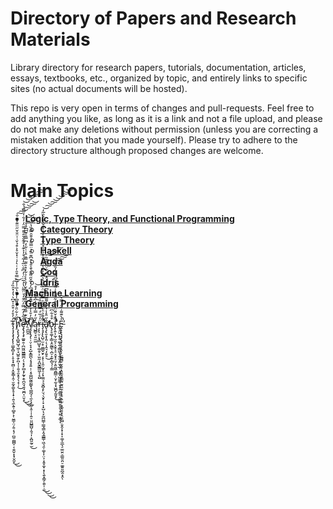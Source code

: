 # Directory of Papers and Research Materials
Library directory for research papers, tutorials, documentation, articles, essays, textbooks, etc., organized by topic, and entirely links to specific sites (no actual documents will be hosted).

This repo is very open in terms of changes and pull-requests. Feel free to add anything you like, as long as it is a link and not a file upload, and please do not make any deletions without permission (unless you are correcting a mistaken addition that you made yourself). Please try to adhere to the directory structure although proposed changes are welcome. 

# Main Topics
* [**Logic, Type Theory, and Functional Programming**](ltf)
    * [**Category Theory**](ltf/category)
    * [**Type Theory**](ltf/types)
    * [**Haskell**](ltf/haskell)
    * [**Agda**](ltf/agda)
    * [**Coq**](ltf/coq)
    * [**Idris**](ltf/idris)
* [**Machine Learning**](ml)
* [**General Programming**](general) 


T̴̡̧̡̧̡̡̢̨̜̳̟̻͎̙̜̥̞̟̤̻̹͙̫̭͇̩̭̜̮̰̝͚̙̥͎̟̹͍͉̼̖͍̹̻̥͕̜̬̳̩̤̗͍͔͉̜̪͍̣̻̻̠͔̯̯̬͙͙̤̭̬̓̓̊̒͒̑̍͒͆͛̔̒̽̑̏̓̚̚͘͜͜͠͝ḩ̸̧̢̨̡̢̛̛̻͍̺̘͖̜̘̺͍̯̗̪͎̜̜͍̘̯͓̥̗̖̝̹̦͊̆͐͋̈̄̇̊͌͆̍̾̈̔̅͑̾̈̏̿͒̑̓͑͛̓̇͑̽̌̊͐͒̉̌͑̍̈̐̌̋̈̈͊̊͒̐̚̚̚̚̕̚̕̚̕͘̕̕͜͠͠͝͠͝͠͝ȩ̶̢̡̧̡̛̛͚͍̯̹̪̫͖͖̳͇̪̣̖͙͉̙̻͙̗̰̟̭̖̪̯̘͈̘̫̪͔̤̮̝̑̐̋̍̓̑̿̓̈͒̓͛̈͌̈̔̓̅̈̈͗̓͆̐̈̅̓͋͒̓͐͊̓̊͊̐̆̐͌̿̈̓̓͋̒̈̋̄̉̐̕̚̕͘͘̚͘͘̕͜͜͜͝͝͝͠͝͠͠ ̸̛̹̪̪̭̉͋͊̿̄̈̌͐͒͌̌͋̍͐̆̓̐̔̍͐͋̇̽͐͌̿̏̈̾͑͋̒͆̿̄̍͊͆͆̉̾͗̇̚̕̚͘͝͝V̸̧̧̨̢̡̨̛̹̤̜̞̘̝̺̝͇̪̖̝̘̥͍̣̹͔̥͇̺̰͚̰̳̟̘͇̪̘̖̼͕͕̼̰͔̯̜̩̩͍̠̤͈̺͇̺̦̭̘͎͕̪͈̰̠̫̑̄̓̆̾͐͒̐̅͊̆͌̅̒͆̒͐̅̌̋͌͋̌̾̑̽̊͆͊̈̏̉̈̿͌̾̄̄̑̿̄̏̔̐̕͘̕̚͜͝͝ą̴̺̻̠̘͈̫͖̓̋̓̿̒͛̇̄̍͆̌̉̈̅̓̊̕͝ŗ̶̨̢̤̦͔̘̻̺̬̩͚̯̩͕̫̤̼̝̪̬̳̳͖͔̝̯̺̈̓͑̅̒̿̏̽̈̏͐͌͝i̵̡̧̡̨̢̛̛̛̺̠̫̣̥͚͇̬̮̙͔̞̹̩̭̠̰͙̠̗͙͚̤̘͉̬̻̝̙̤͉̖̬̙̦͓͎̞̺̣̖̞̰̪̮͇̜͇̘̳͕̯̘͇͇̜͖͉̯̹͚͎͎̤͕͔̭̥̼͓͙̩̖͍̟̳̗̯͈̩̣̼͊̌̄̉̈̾̌̏̋̍̿͐͒̈̇͐̋̈̔͛͆̽̓͆̾̋̍͗̐̊̉̆̋͒̊͊̔̑̓̓̊̉̌͗͌̊̏̅̒͘̕͘̕͜͜͜͜͝͠͝͠͝͝͝͠͝͝a̸̢̧̢̛̛̮͙͎͈̣̖͎̭͉̣̗͍̥̐̋̈̊̾̔̿̍͌̅̏͆̈̆͆̏̐͋̈̽̈̓͋̈̌̏̑͊̏̕͜͠͝͠͝͠b̷̢̡̥͚̩̩͇͕̯̰͇̖̣̪̠̝̰̦̻͉̜̦͇͒̊͋͆l̶̢̨̛͍͎̰̩̫̯͕͕̮̥̝̠̞̬͙̠̬͕͈̰͖̯̪͇̜̮͔̰͕̟͖̪̞̰͈͙̋̉̌̆̄̈̒̒̊͋͌̏͐͗͌̽̈̌͆̈͋̈̓̏͛̋͘̕̚̕͘͘͘̕͜͠͠͠͝ ̢̧̤̠͙̖̥͚̩͍̗̳͖̝̘͍̫͙͈̮̖̲̜͙͚͔̺͖͚̹̞̟̭͕̳͈͔̫͚͍̯̥͈̘̟̤͍͙̲̠ͅḘ̵̢̢̢̡̡̢̡̨̧̢̤̹̗̫̲̻̻̠̮̭̥͙͈̼̘͍̳̰̤̰̭̼̯̣̟͎̥̝̤̫̜͙̼͉̥͓̝̤̯̫̺̣̮̭͕̟̹̟͎͚͔̫̲͉̠͚̮̤̠̳͈̯̤̠͚͍͈̪̭͙̯͐͛͊͌͗̏̈́̿͛̕͘̚͝ͅ
